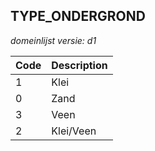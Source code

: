 ## TYPE_ONDERGROND

*domeinlijst versie: d1* 

 |Code |Description	|
|	---	|	---	|
| 1 | Klei |
| 0 | Zand |
| 3 | Veen |
| 2 | Klei/Veen |
